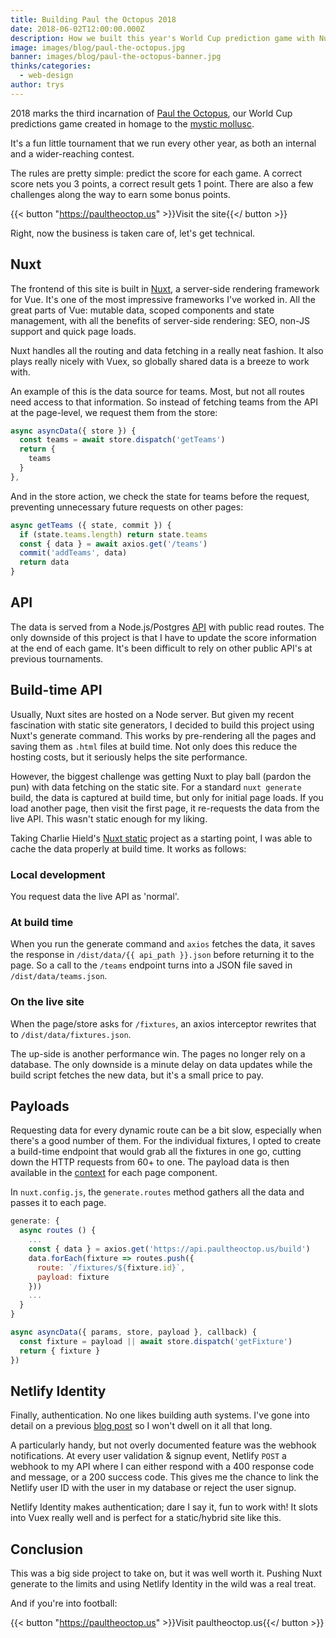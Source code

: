 ```yaml
---
title: Building Paul the Octopus 2018
date: 2018-06-02T12:00:00.000Z
description: How we built this year's World Cup prediction game with Nuxt & Netlify
image: images/blog/paul-the-octopus.jpg
banner: images/blog/paul-the-octopus-banner.jpg
thinks/categories:
  - web-design
author: trys
---
```


2018 marks the third incarnation of [Paul the Octopus](https://paultheoctop.us), our World Cup predictions game created in homage to the [mystic mollusc](https://en.wikipedia.org/wiki/Paul_the_Octopus).

It's a fun little tournament that we run every other year, as both an internal and a wider-reaching contest.

The rules are pretty simple: predict the score for each game. A correct score nets you 3 points, a correct result gets 1 point. There are also a few challenges along the way to earn some bonus points.

{{< button "https://paultheoctop.us" >}}Visit the site{{</ button >}}

Right, now the business is taken care of, let's get technical.

## Nuxt

The frontend of this site is built in [Nuxt](https://nuxtjs.org/), a server-side rendering framework for Vue. It's one of the most impressive frameworks I've worked in. All the great parts of Vue: mutable data, scoped components and state management, with all the benefits of server-side rendering: SEO, non-JS support and quick page loads.

Nuxt handles all the routing and data fetching in a really neat fashion. It also plays really nicely with Vuex, so globally shared data is a breeze to work with.

An example of this is the data source for teams. Most, but not all routes need access to that information. So instead of fetching teams from the API at the page-level, we request them from the store:

```js
async asyncData({ store }) {
  const teams = await store.dispatch('getTeams')
  return {
    teams
  }
},
```

And in the store action, we check the state for teams before the request, preventing unnecessary future requests on other pages:

```js
async getTeams ({ state, commit }) {
  if (state.teams.length) return state.teams
  const { data } = await axios.get('/teams')
  commit('addTeams', data)
  return data
}
```

## API

The data is served from a Node.js/Postgres [API](https://api.paultheoctop.us/fixtures/) with public read routes. The only downside of this project is that I have to update the score information at the end of each game. It's been difficult to rely on other public API's at previous tournaments.

## Build-time API

Usually, Nuxt sites are hosted on a Node server. But given my recent fascination with static site generators, I decided to build this project using Nuxt's generate command. This works by pre-rendering all the pages and saving them as `.html` files at build time. Not only does this reduce the hosting costs, but it seriously helps the site performance.

However, the biggest challenge was getting Nuxt to play ball (pardon the pun) with data fetching on the static site. For a standard `nuxt generate` build, the data is captured at build time, but only for initial page loads. If you load another page, then visit the first page, it re-requests the data from the live API. This wasn't static enough for my liking.

Taking Charlie Hield's [Nuxt static](https://github.com/stursby/nuxt-static) project as a starting point, I was able to cache the data properly at build time. It works as follows:

### Local development
You request data the live API as 'normal'.

### At build time
When you run the generate command and `axios` fetches the data, it saves the response in `/dist/data/{{ api_path }}.json` before returning it to the page. So a call to the `/teams` endpoint turns into a JSON file saved in `/dist/data/teams.json`.

### On the live site
When the page/store asks for `/fixtures`, an axios interceptor rewrites that to `/dist/data/fixtures.json`.

The up-side is another performance win. The pages no longer rely on a database. The only downside is a minute delay on data updates while the build script fetches the new data, but it's a small price to pay.

## Payloads

Requesting data for every dynamic route can be a bit slow, especially when there's a good number of them. For the individual fixtures, I opted to create a build-time endpoint that would grab all the fixtures in one go, cutting down the HTTP requests from 60+ to one. The payload data is then available in the [context](https://nuxtjs.org/api/context/) for each page component.

In `nuxt.config.js`, the `generate.routes` method gathers all the data and passes it to each page.

```js
generate: {
  async routes () {
    ...
    const { data } = axios.get('https://api.paultheoctop.us/build')
    data.forEach(fixture => routes.push({
      route: `/fixtures/${fixture.id}`,
      payload: fixture
    }))
    ...
  }
}
```

```js
async asyncData({ params, store, payload }, callback) {
  const fixture = payload || await store.dispatch('getFixture')
  return { fixture }
})
```

## Netlify Identity

Finally, authentication. No one likes building auth systems. I've gone into detail on a previous [blog post](https://www.trysmudford.com/blog/experiments-with-netlify-identity/) so I won't dwell on it all that long.

A particularly handy, but not overly documented feature was the webhook notifications. At every user validation & signup event, Netlify `POST` a webhook to my API where I can either respond with a 400 response code and message, or a 200 success code. This gives me the chance to link the Netlify user ID with the user in my database or reject the user signup.

Netlify Identity makes authentication; dare I say it, fun to work with! It slots into Vuex really well and is perfect for a static/hybrid site like this.

## Conclusion

This was a big side project to take on, but it was well worth it. Pushing Nuxt generate to the limits and using Netlify Identity in the wild was a real treat.

And if you're into football:

{{< button "https://paultheoctop.us" >}}Visit paultheoctop.us{{</ button >}}
